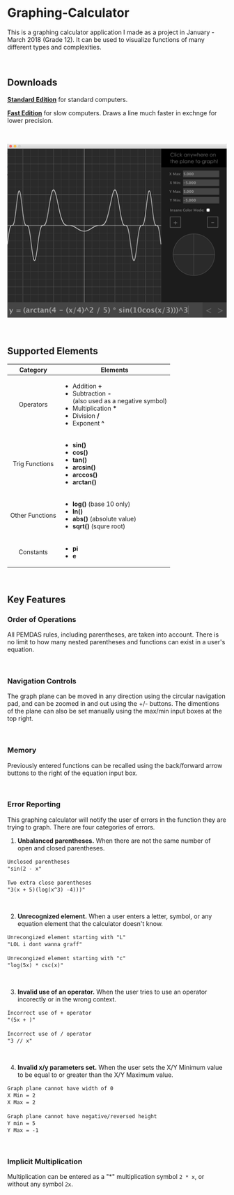 # Graphing-Calculator
This is a graphing calculator application I made as a project in January - March 2018 (Grade 12). It can be used to visualize functions of many different types and complexities.

</br>

## Downloads

**[Standard Edition](https://github.com/VictorSuciu/README-Assets/blob/master/Graphing-Calculator/Downloads/Graphing_Calculator.jar)** for standard computers.

**[Fast Edition](https://github.com/VictorSuciu/README-Assets/blob/master/Graphing-Calculator/Downloads/Graphing_Calculator_FastEdition.jar)** for slow computers. Draws a line much faster in exchnge for lower precision.

</br>

![alt text](https://github.com/VictorSuciu/README-Assets/blob/master/Graphing-Calculator/Images/GC_Example.png)

</br>

## Supported Elements

| Category | Elements |
| :---: | --- |
| Operators | <ul><li>Addition **+**</li><li>Subtraction **-** </br> (also used as a negative symbol)</li><li>Multiplication **\***</li><li>Division **/**</li><li>Exponent **^**</li></ul> |
| Trig Functions | <ul><li>**sin()**</li><li>**cos()**</li><li>**tan()**</li><li>**arcsin()**</li><li>**arccos()**</li><li>**arctan()**</li></ul> |
| Other Functions | <ul><li>**log()** (base 10 only)</li><li>**ln()**</li><li>**abs()** (absolute value)</li><li>**sqrt()** (squre root)</li></ul> |
| Constants | <ul><li>**pi**</li><li>**e**</li></ul> |

</br>

## Key Features

### Order of Operations

All PEMDAS rules, including parentheses, are taken into account. There is no limit to how many nested parentheses and functions can exist in a user's equation. 

</br>

### Navigation Controls

The graph plane can be moved in any direction using the circular navigation pad, and can be zoomed in and out using the +/- buttons. The dimentions of the plane can also be set manually using the max/min input boxes at the top right.

</br>

### Memory

Previously entered functions can be recalled using the back/forward arrow buttons to the right of the equation input box.

</br>

### Error Reporting

This graphing calculator will notify the user of errors in the function they are trying to graph. There are four categories of errors.

1. **Unbalanced parentheses.** When there are not the same number of open and closed parentheses.
```
Unclosed parentheses
"sin(2 - x"

Two extra close parentheses
"3(x + 5)(log(x^3) -4)))"
```

</br>

2. **Unrecognized element.** When a user enters a letter, symbol, or any equation element that the calculator doesn't know.
```
Unrecongized element starting with "L"
"LOL i dont wanna graff"

Unrecongized element starting with "c"
"log(5x) * csc(x)"
```

</br>

3. **Invalid use of an operator.** When the user tries to use an operator incorectly or in the wrong context.
```
Incorrect use of + operator
"(5x + )"

Incorrect use of / operator
"3 // x"
```

</br>

4. **Invalid x/y parameters set.** When the user sets the X/Y Minimum value to be equal to or greater than the X/Y Maximum value.
```
Graph plane cannot have width of 0
X Min = 2
X Max = 2

Graph plane cannot have negative/reversed height
Y min = 5
Y Max = -1
```

</br>

### Implicit Multiplication

Multiplication can be entered as a "\*" multiplication symbol `2 * x`, or without any symbol `2x`.
